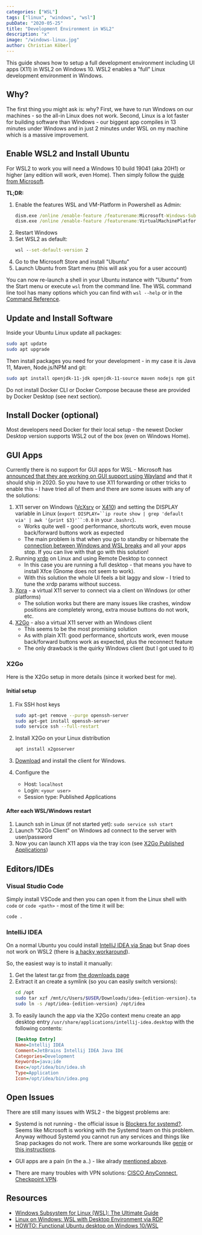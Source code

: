 ```yaml
---
categories: ["WSL"]
tags: ["linux", "windows", "wsl"]
pubDate: "2020-05-25"
title: "Development Environment in WSL2"
description: "x"
image: "/windows-linux.jpg"
author: Christian Köberl
---
```


This guide shows how to setup a full development environment including UI apps (X11) in WSL2 on Windows 10. WSL2 enables a "full" Linux development environment in Windows.

<!--more-->

## Why?

The first thing you might ask is: why? First, we have to run Windows on our machines - so the all-in Linux does not work. Second, Linux is a lot faster for building software than Windows - our biggest app compiles in 13 minutes under Windows and in just 2 minutes under WSL on my machine which is a massive improvement.

## Enable WSL2 and Install Ubuntu

For WSL2 to work you will need a Windows 10 build 19041 (aka 20H1) or higher (any edition will work, even Home). Then simply follow the [guide from Microsoft](https://docs.microsoft.com/en-us/windows/wsl/wsl2-install "Windows Subsystem for Linux Installation Guide for Windows 10").

**TL;DR:**

1. Enable the features WSL and VM-Platform in Powershell as Admin:
   ```cmd
   dism.exe /online /enable-feature /featurename:Microsoft-Windows-Subsystem-Linux /all /norestart
   dism.exe /online /enable-feature /featurename:VirtualMachinePlatform /all /norestart
   ```
2. Restart Windows
3. Set WSL2 as default:
   ```cmd
   wsl --set-default-version 2
   ```
4. Go to the Microsoft Store and install "Ubuntu"
5. Launch Ubuntu from Start menu (this will ask you for a user account)

You can now re-launch a shell in your Ubuntu instance with "Ubuntu" from the Start menu or execute `wsl` from the command line. The WSL command line tool has many options which you can find with `wsl --help` or in the [Command Reference](https://docs.microsoft.com/en-us/windows/wsl/reference).

## Update and Install Software

Inside your Ubuntu Linux update all packages:

```bash
sudo apt update
sudo apt upgrade
```

Then install packages you need for your development - in my case it is Java 11, Maven, Node.js/NPM and git:

```bash
sudo apt install openjdk-11-jdk openjdk-11-source maven nodejs npm git
```

Do not install Docker CLI or Docker Compose because these are provided by Docker Desktop (see next section).

## Install Docker (optional)

Most developers need Docker for their local setup - the newest Docker Desktop version supports WSL2 out of the box (even on Windows Home).

## GUI Apps

Currently there is no support for GUI apps for WSL - Microsoft has [announced that they are working on GUI support using Wayland](https://devblogs.microsoft.com/commandline/the-windows-subsystem-for-linux-build-2020-summary/#wsl-gui) and that it should ship in 2020. So you have to use X11 forwarding or other tricks to enable this - I have tried all of them and there are some issues with any of the solutions:

1. X11 server on Windows ([VcXsrv](https://sourceforge.net/projects/vcxsrv/) or [X410](https://x410.dev/)) and setting the DISPLAY variable in Linux (`export DISPLAY=``ip route show | grep 'default via' | awk '{print $3}'``:0.0` in your `.bashrc`).
   - Works quite well - good performance, shortcuts work, even mouse back/forward buttons work as expected
   - The main problem is that when you go to standby or hibernate the [connection between Windows and WSL breaks](https://superuser.com/questions/1474559/wsl2-x11-programs-disappear) and all your apps stop. If you can live with that go with this solution!
2. Running [xrdp](http://xrdp.org/) on Linux and using Remote Desktop to connect
   - In this case you are running a full desktop - that means you have to install Xfce (Gnome does not seem to work).
   - With this solution the whole UI feels a bit laggy and slow - I tried to tune the xrdp params without success.
3. [Xpra](http://xpra.org/) - a virtual X11 server to connect via a client on Windows (or other platforms)
   - The solution works but there are many issues like crashes, window positions are completely wrong, extra mouse buttons do not work, etc.
4. [X2Go](https://wiki.x2go.org/) - also a virtual X11 server with an Windows client
   - This seems to be the most promising solution
   - As with plain X11: good performance, shortcuts work, even mouse back/forward buttons work as expected, plus the reconnect feature
   - The only drawback is the quirky Windows client (but I got used to it)

### X2Go

Here is the X2Go setup in more details (since it worked best for me).

#### Initial setup

1. Fix SSH host keys

   ```bash
   sudo apt-get remove --purge openssh-server
   sudo apt-get install openssh-server
   sudo service ssh --full-restart
   ```

2. Install X2Go on your Linux distribution

   ```bash
   apt install x2goserver
   ```

3. [Download](http://code.x2go.org/releases/X2GoClient_latest_mswin32-setup.exe) and install the client for Windows.

4. Configure the
   - Host: `localhost`
   - Login: `<your user>`
   - Session type: Published Applications

#### After each WSL/Windows restart

1. Launch ssh in Linux (if not started yet): `sudo service ssh start`
2. Launch "X2Go Client" on Windows ad connect to the server with user/password
3. Now you can launch X11 apps via the tray icon (see [X2Go Published Applications](https://wiki.x2go.org/doku.php/wiki:advanced:published-applications))

## Editors/IDEs

### Visual Studio Code

Simply install VSCode and then you can open it from the Linux shell with `code` or `code <path>` - most of the time it will be:

```bash
code .
```

### IntelliJ IDEA

On a normal Ubuntu you could install [IntelliJ IDEA via Snap](https://snapcraft.io/search?q=intellij) but Snap does not work on WSL2 (there is [a hacky workaround](https://discourse.ubuntu.com/t/using-snapd-in-wsl2/12113)).

So, the easiest way is to install it manually:

1. Get the latest tar.gz from [the downloads page](https://www.jetbrains.com/idea/download/index.html#section=linux)
2. Extract it an create a symlink (so you can easily switch versions):
   ```bash
   cd /opt
   sudo tar xzf /mnt/c/Users/$USER/Downloads/idea-{edition-version}.tar.gz
   sudo ln -s /opt/idea-{edition-version} /opt/idea
   ```
3. To easily launch the app via the X2Go context menu create an app desktop entry `/usr/share/applications/intellij-idea.desktop` with the following contents:
   ```ini
   [Desktop Entry]
   Name=Intellij IDEA
   Comment=JetBrains Intellij IDEA Java IDE
   Categories=Development
   Keywords=java;ide
   Exec=/opt/idea/bin/idea.sh
   Type=Application
   Icon=/opt/idea/bin/idea.png
   ```

## Open Issues

There are still many issues with WSL2 - the biggest problems are:

- Systemd is not running - the official issue is [Blockers for systemd?](https://github.com/microsoft/WSL/issues/994). Seems like Microsoft is working with the Systemd team on this problem. Anyway withoud Systemd you cannot run any services and things like Snap packages do not work. There are some workarounds like [genie](https://github.com/arkane-systems/genie) or [this instructions](https://forum.snapcraft.io/t/running-snaps-on-wsl2-insiders-only-for-now/13033).

- GUI apps are a pain (in the a..) - like alrady [mentioned above](#gui-apps).

- There are many troubles with VPN solutions: [CISCO AnyConnect](https://github.com/microsoft/WSL/issues/4277), [Checkpoint VPN](https://github.com/microsoft/WSL/issues/4246).

## Resources

- [Windows Subsystem for Linux (WSL): The Ultimate Guide](https://adamtheautomator.com/windows-subsystem-for-linux/ "Windows Subsystem for Linux (WSL): The Ultimate Guide")
- [Linux on Windows: WSL with Desktop Environment via RDP](https://dev.to/darksmile92/linux-on-windows-wsl-with-desktop-environment-via-rdp-522g)
- [HOWTO: Functional Ubuntu desktop on Windows 10/WSL](https://eising.wordpress.com/2018/11/05/howto-functional-ubuntu-desktop-on-windows-10-wsl/)
